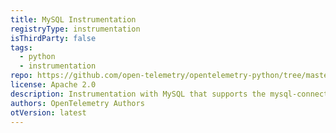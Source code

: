 ```yaml
---
title: MySQL Instrumentation
registryType: instrumentation
isThirdParty: false
tags:
  - python
  - instrumentation
repo: https://github.com/open-telemetry/opentelemetry-python/tree/master/ext/opentelemetry-ext-mysql
license: Apache 2.0
description: Instrumentation with MySQL that supports the mysql-connector library.
authors: OpenTelemetry Authors
otVersion: latest
---
```

